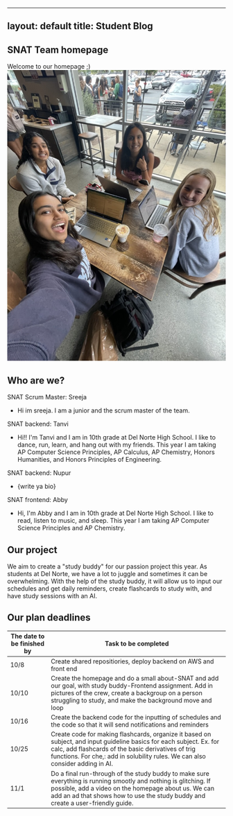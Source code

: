 
---
layout: default
title: Student Blog
---




## SNAT Team homepage
Welcome to our homepage ;)
![Alt text](6410C3B2-B590-4460-8DF8-A3C00334A06F_1_105_c.jpeg)

## Who are we?


SNAT Scrum Master: Sreeja
- Hi im sreeja. I am a junior and the scrum master of the team.


SNAT backend: Tanvi
- Hi!! I'm Tanvi and I am in 10th grade at Del Norte High School. I like to dance, run, learn, and hang out with my friends. This year I am taking AP Computer Science Principles, AP Calculus, AP Chemistry, Honors Humanities, and Honors Principles of Engineering.


SNAT backend: Nupur
- {write ya bio}


SNAT frontend: Abby
- Hi, I'm Abby and I am in 10th grade at Del Norte High School. I like to read, listen to music, and sleep. This year I am taking AP Computer Science Principles and AP Chemistry. 


## Our project
We aim to create a "study buddy" for our passion project this year. As students at Del Norte, we have a lot to juggle and sometimes it can be overwhelming. With the help of the study buddy, it will allow us to input our schedules and get daily reminders, create flashcards to study with, and have study sessions with an AI.


## Our plan deadlines


| The date to be finished by | Task to be completed |
|------|-------|
|10/8| Create shared repositiories, deploy backend on AWS and front end |
|10/10 | Create the homepage and do a small about-SNAT and add our goal, with study buddy-Frontend assignment. Add in pictures of the crew, create a backgroup on a person struggling to study, and make the background move and loop|
|10/16 |Create the backend code for the inputting of schedules and the code so that it will send notifications and reminders |
| 10/25| Create code for making flashcards, organize it based on subject, and input guideline basics for each subject. Ex. for calc, add flashcards of the basic derivatives of trig functions. For che,: add in solubility rules. We can also consider adding in AI.|
|11/1 |Do a final run-through of the study buddy to make sure everything is running smootly and nothing is glitching. If possible, add a video on the homepage about us. We can add an ad that shows how to use the study buddy and create a user-friendly guide.  |
